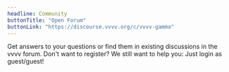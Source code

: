 ```yaml
---
headline: Community
buttonTitle: "Open Forum"
buttonLink: "https://discourse.vvvv.org/c/vvvv-gamma"
---
```

Get answers to your questions or find them in existing discussions in the vvvv forum. Don't want to register? We still want to help you: Just login as guest/guest!
